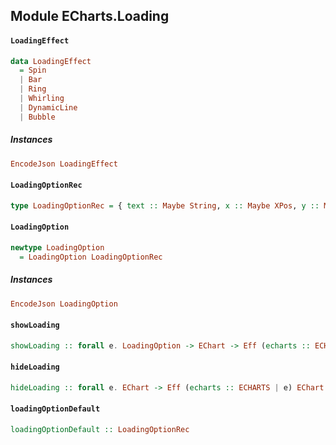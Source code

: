 ## Module ECharts.Loading

#### `LoadingEffect`

``` purescript
data LoadingEffect
  = Spin
  | Bar
  | Ring
  | Whirling
  | DynamicLine
  | Bubble
```

##### Instances
``` purescript
EncodeJson LoadingEffect
```

#### `LoadingOptionRec`

``` purescript
type LoadingOptionRec = { text :: Maybe String, x :: Maybe XPos, y :: Maybe YPos, textStyle :: Maybe TextStyle, effect :: Maybe LoadingEffect, effectOption :: Maybe Json, progress :: Maybe Number }
```

#### `LoadingOption`

``` purescript
newtype LoadingOption
  = LoadingOption LoadingOptionRec
```

##### Instances
``` purescript
EncodeJson LoadingOption
```

#### `showLoading`

``` purescript
showLoading :: forall e. LoadingOption -> EChart -> Eff (echarts :: ECHARTS | e) EChart
```

#### `hideLoading`

``` purescript
hideLoading :: forall e. EChart -> Eff (echarts :: ECHARTS | e) EChart
```

#### `loadingOptionDefault`

``` purescript
loadingOptionDefault :: LoadingOptionRec
```


